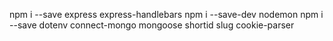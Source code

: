 npm i --save express express-handlebars
npm i --save-dev nodemon
npm i --save dotenv connect-mongo mongoose shortid slug cookie-parser
